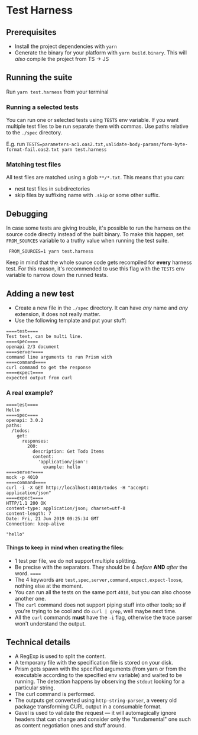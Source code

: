 # Test Harness

## Prerequisites

* Install the project dependencies with `yarn`
* Generate the binary for your platform with `yarn build.binary`. This will *also* compile the project from TS -> JS

## Running the suite

Run `yarn test.harness` from your terminal

### Running a selected tests

You can run one or selected tests using `TESTS` env variable.
If you want multiple test files to be run separate them with commas.
Use paths relative to the `./spec` directory.

E.g. run `TESTS=parameters-ac1.oas2.txt,validate-body-params/form-byte-format-fail.oas2.txt yarn test.harness`

### Matching test files

All test files are matched using a glob `**/*.txt`.
This means that you can:
- nest test files in subdirectories
- skip files by suffixing name with `.skip` or some other suffix.

## Debugging

In case some tests are giving trouble, it's possible to run the harness on the source code directly instead of the built binary. To make this happen, set `FROM_SOURCES` variable to a truthy value when running the test suite.

` FROM_SOURCES=1 yarn test.harness`

Keep in mind that the whole source code gets recompiled for **every** harness test. For this reason, it's recommended to use this flag with the `TESTS` env variable to narrow down the runned tests.

## Adding a new test

* Create a new file in the `./spec` directory. It can have _any_ name and _any_ extension, it does not really matter.
* Use the following template and put your stuff:

```
====test====
Test text, can be multi line.
====spec====
openapi 2/3 document
====server====
command line arguments to run Prism with
====command====
curl command to get the response
====expect====
expected output from curl
```

### A real example?

```
====test====
Hello
====spec====
openapi: 3.0.2
paths:
  /todos:
    get:
      responses:
        200:
          description: Get Todo Items
          content:
            'application/json':
              example: hello
====server====
mock -p 4010
====command====
curl -i -X GET http://localhost:4010/todos -H "accept: application/json"
====expect====
HTTP/1.1 200 OK
content-type: application/json; charset=utf-8
content-length: 7
Date: Fri, 21 Jun 2019 09:25:34 GMT
Connection: keep-alive

"hello"
```

#### Things to keep in mind when creating the files:

* 1 test per file, we do not support multiple splitting.
* Be precise with the separators. They should be 4 *before* **AND** *after* the word. `====`
* The 4 keywords are `test,spec,server,command,expect,expect-loose`, nothing else at the moment.
* You can run all the tests on the same port `4010`, but you can also choose another one.
* The `curl` command does not support piping stuff into other tools; so if you're trying to be cool and do `curl | grep`, well maybe next time.
* All the `curl` commands **must** have the `-i` flag, otherwise the trace parser won't understand the output.

## Technical details

* A RegExp is used to split the content.
* A temporany file with the specification file is stored on your disk.
* Prism gets spawn with the specified arguments (from yarn or from the executable according to the specified env variable) and waited to be running. The detection happens by observing the `stdout` looking for a particular string.
* The curl command is performed.
* The outputs get converted using `http-string-parser`, a veeery old package transforming CURL output in a consumable format.
* Gavel is used to validate the request — it will automagically ignore headers that can change and consider only the "fundamental" one such as content negotiation ones and stuff around.
